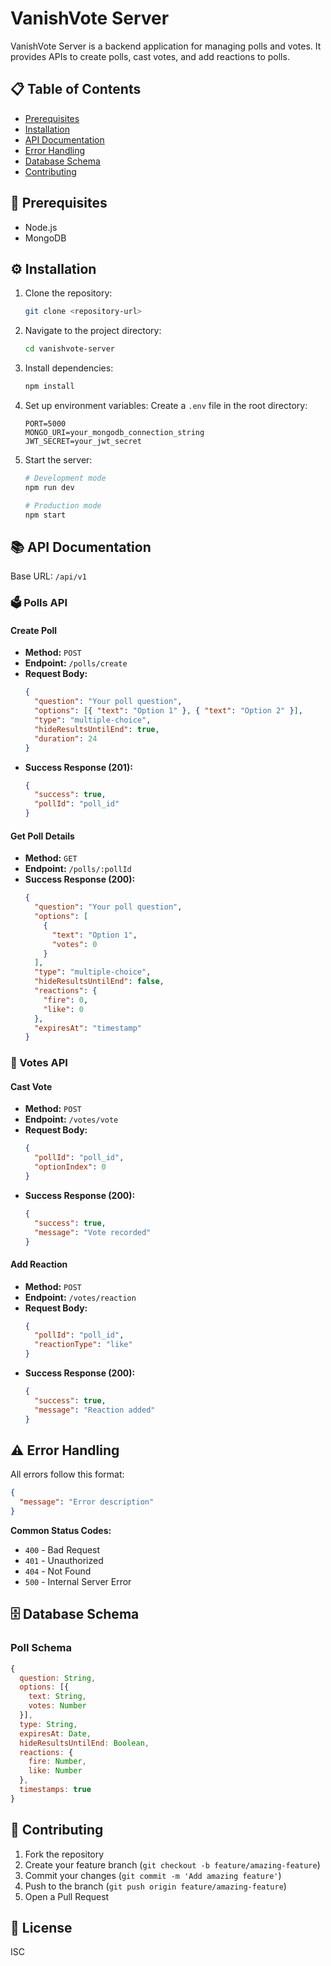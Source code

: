# VanishVote Server

VanishVote Server is a backend application for managing polls and votes. It provides APIs to create polls, cast votes, and add reactions to polls.

## 📋 Table of Contents

- [Prerequisites](#prerequisites)
- [Installation](#installation)
- [API Documentation](#api-documentation)
- [Error Handling](#error-handling)
- [Database Schema](#database-schema)
- [Contributing](#contributing)

## 🚀 Prerequisites

- Node.js
- MongoDB

## ⚙️ Installation

1. Clone the repository:

   ```bash
   git clone <repository-url>
   ```

2. Navigate to the project directory:

   ```bash
   cd vanishvote-server
   ```

3. Install dependencies:

   ```bash
   npm install
   ```

4. Set up environment variables:
   Create a `.env` file in the root directory:

   ```env
   PORT=5000
   MONGO_URI=your_mongodb_connection_string
   JWT_SECRET=your_jwt_secret
   ```

5. Start the server:

   ```bash
   # Development mode
   npm run dev

   # Production mode
   npm start
   ```

## 📚 API Documentation

Base URL: `/api/v1`

### 🗳️ Polls API

#### Create Poll

- **Method:** `POST`
- **Endpoint:** `/polls/create`
- **Request Body:**
  ```json
  {
    "question": "Your poll question",
    "options": [{ "text": "Option 1" }, { "text": "Option 2" }],
    "type": "multiple-choice",
    "hideResultsUntilEnd": true,
    "duration": 24
  }
  ```
- **Success Response (201):**
  ```json
  {
    "success": true,
    "pollId": "poll_id"
  }
  ```

#### Get Poll Details

- **Method:** `GET`
- **Endpoint:** `/polls/:pollId`
- **Success Response (200):**
  ```json
  {
    "question": "Your poll question",
    "options": [
      {
        "text": "Option 1",
        "votes": 0
      }
    ],
    "type": "multiple-choice",
    "hideResultsUntilEnd": false,
    "reactions": {
      "fire": 0,
      "like": 0
    },
    "expiresAt": "timestamp"
  }
  ```

### 🗽 Votes API

#### Cast Vote

- **Method:** `POST`
- **Endpoint:** `/votes/vote`
- **Request Body:**
  ```json
  {
    "pollId": "poll_id",
    "optionIndex": 0
  }
  ```
- **Success Response (200):**
  ```json
  {
    "success": true,
    "message": "Vote recorded"
  }
  ```

#### Add Reaction

- **Method:** `POST`
- **Endpoint:** `/votes/reaction`
- **Request Body:**
  ```json
  {
    "pollId": "poll_id",
    "reactionType": "like"
  }
  ```
- **Success Response (200):**
  ```json
  {
    "success": true,
    "message": "Reaction added"
  }
  ```

## ⚠️ Error Handling

All errors follow this format:

```json
{
  "message": "Error description"
}
```

**Common Status Codes:**

- `400` - Bad Request
- `401` - Unauthorized
- `404` - Not Found
- `500` - Internal Server Error

## 🗄️ Database Schema

### Poll Schema

```javascript
{
  question: String,
  options: [{
    text: String,
    votes: Number
  }],
  type: String,
  expiresAt: Date,
  hideResultsUntilEnd: Boolean,
  reactions: {
    fire: Number,
    like: Number
  },
  timestamps: true
}
```

## 🤝 Contributing

1. Fork the repository
2. Create your feature branch (`git checkout -b feature/amazing-feature`)
3. Commit your changes (`git commit -m 'Add amazing feature'`)
4. Push to the branch (`git push origin feature/amazing-feature`)
5. Open a Pull Request

## 📄 License

ISC
